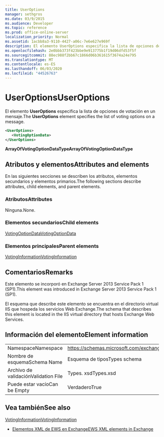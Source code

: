 ```yaml
---
title: UserOptions
manager: sethgros
ms.date: 03/9/2015
ms.audience: Developer
ms.topic: reference
ms.prod: office-online-server
localization_priority: Normal
ms.assetid: 1acbb8a3-9110-4427-a06c-7e6e627e969f
description: El elemento UserOptions especifica la lista de opciones de votación en un mensaje.
ms.openlocfilehash: 2e0bbb373f423bbe9e913775b1f19d06dfd53f5f
ms.sourcegitcommit: 88ec988f2bb67c1866d06b361615f3674a24e795
ms.translationtype: MT
ms.contentlocale: es-ES
ms.lasthandoff: 06/03/2020
ms.locfileid: "44526763"
---
```

# <a name="useroptions"></a><span data-ttu-id="bf566-103">UserOptions</span><span class="sxs-lookup"><span data-stu-id="bf566-103">UserOptions</span></span>

<span data-ttu-id="bf566-104">El elemento **UserOptions** especifica la lista de opciones de votación en un mensaje.</span><span class="sxs-lookup"><span data-stu-id="bf566-104">The **UserOptions** element specifies the list of voting options on a message.</span></span> 
  
```XML
<UserOptions>
   <VotingOptionData>
</UserOptions>
```

 <span data-ttu-id="bf566-105">**ArrayOfVotingOptionDataType**</span><span class="sxs-lookup"><span data-stu-id="bf566-105">**ArrayOfVotingOptionDataType**</span></span>
## <a name="attributes-and-elements"></a><span data-ttu-id="bf566-106">Atributos y elementos</span><span class="sxs-lookup"><span data-stu-id="bf566-106">Attributes and elements</span></span>

<span data-ttu-id="bf566-107">En las siguientes secciones se describen los atributos, elementos secundarios y elementos primarios.</span><span class="sxs-lookup"><span data-stu-id="bf566-107">The following sections describe attributes, child elements, and parent elements.</span></span>
  
### <a name="attributes"></a><span data-ttu-id="bf566-108">Atributos</span><span class="sxs-lookup"><span data-stu-id="bf566-108">Attributes</span></span>

<span data-ttu-id="bf566-109">Ninguna.</span><span class="sxs-lookup"><span data-stu-id="bf566-109">None.</span></span>
  
### <a name="child-elements"></a><span data-ttu-id="bf566-110">Elementos secundarios</span><span class="sxs-lookup"><span data-stu-id="bf566-110">Child elements</span></span>

[<span data-ttu-id="bf566-111">VotingOptionData</span><span class="sxs-lookup"><span data-stu-id="bf566-111">VotingOptionData</span></span>](votingoptiondata.md)
  
### <a name="parent-elements"></a><span data-ttu-id="bf566-112">Elementos principales</span><span class="sxs-lookup"><span data-stu-id="bf566-112">Parent elements</span></span>

[<span data-ttu-id="bf566-113">VotingInformation</span><span class="sxs-lookup"><span data-stu-id="bf566-113">VotingInformation</span></span>](votinginformation.md)
  
## <a name="remarks"></a><span data-ttu-id="bf566-114">Comentarios</span><span class="sxs-lookup"><span data-stu-id="bf566-114">Remarks</span></span>

<span data-ttu-id="bf566-115">Este elemento se incorporó en Exchange Server 2013 Service Pack 1 (SP1).</span><span class="sxs-lookup"><span data-stu-id="bf566-115">This element was introduced in Exchange Server 2013 Service Pack 1 (SP1).</span></span>
  
<span data-ttu-id="bf566-116">El esquema que describe este elemento se encuentra en el directorio virtual IIS que hospeda los servicios Web Exchange.</span><span class="sxs-lookup"><span data-stu-id="bf566-116">The schema that describes this element is located in the IIS virtual directory that hosts Exchange Web Services.</span></span>
  
## <a name="element-information"></a><span data-ttu-id="bf566-117">Información del elemento</span><span class="sxs-lookup"><span data-stu-id="bf566-117">Element information</span></span>

|||
|:-----|:-----|
|<span data-ttu-id="bf566-118">Namespace</span><span class="sxs-lookup"><span data-stu-id="bf566-118">Namespace</span></span>  <br/> |https://schemas.microsoft.com/exchange/services/2006/types  <br/> |
|<span data-ttu-id="bf566-119">Nombre de esquema</span><span class="sxs-lookup"><span data-stu-id="bf566-119">Schema Name</span></span>  <br/> |<span data-ttu-id="bf566-120">Esquema de tipos</span><span class="sxs-lookup"><span data-stu-id="bf566-120">Types schema</span></span>  <br/> |
|<span data-ttu-id="bf566-121">Archivo de validación</span><span class="sxs-lookup"><span data-stu-id="bf566-121">Validation File</span></span>  <br/> |<span data-ttu-id="bf566-122">Types. xsd</span><span class="sxs-lookup"><span data-stu-id="bf566-122">Types.xsd</span></span>  <br/> |
|<span data-ttu-id="bf566-123">Puede estar vacío</span><span class="sxs-lookup"><span data-stu-id="bf566-123">Can be Empty</span></span>  <br/> |<span data-ttu-id="bf566-124">Verdadero</span><span class="sxs-lookup"><span data-stu-id="bf566-124">True</span></span>  <br/> |
   
## <a name="see-also"></a><span data-ttu-id="bf566-125">Vea también</span><span class="sxs-lookup"><span data-stu-id="bf566-125">See also</span></span>



[<span data-ttu-id="bf566-126">VotingInformation</span><span class="sxs-lookup"><span data-stu-id="bf566-126">VotingInformation</span></span>](votinginformation.md)


- [<span data-ttu-id="bf566-127">Elementos XML de EWS en Exchange</span><span class="sxs-lookup"><span data-stu-id="bf566-127">EWS XML elements in Exchange</span></span>](ews-xml-elements-in-exchange.md)

